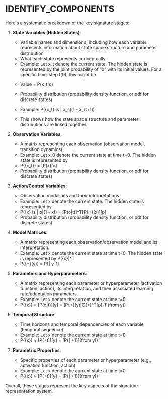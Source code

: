 # IDENTIFY_COMPONENTS

Here's a systematic breakdown of the key signature stages:

1. **State Variables (Hidden States)**:
   - Variable names and dimensions, including how each variable represents information about state space structure and parameter distribution
    - What each state represents conceptually

   * Example: Let x_t denote the current state. The hidden state is represented by the joint probability of "x" with its initial values. For a specific time-step t(0), this might be
    - Value = P(x_t|o)
   - Probability distribution (probability density function, or pdf for discrete states)

   - Example: P({x_t} is | x_s)(1 - x_(t+1))
   - This shows how the state space structure and parameter distributions are linked together.

2. **Observation Variables**:
   - A matrix representing each observation (observation model, transition dynamics).

    * Example: Let x_0 denote the current state at time t=0. The hidden state is represented by
    - P({x_t}) = [P(x)|o]
    - Probability distribution (probability density function, or pdf for discrete states)

3. **Action/Control Variables**:
   - Observation modalities and their interpretations.

    * Example: Let x denote the current state. The hidden state is represented by
    - P({x} is | o|(1 - x)) = [P(o|t)]^T[P{+}(x)][p]
    - Probability distribution (probability density function, or pdf for discrete states)

4. **Model Matrices**:
   - A matrix representing each observation/observation model and its interpretation.

    * Example: Let x denote the current state at time t=0. The hidden state is represented by P({x})^T
    - P({+}(y)) = P{| y-1}

5. **Parameters and Hyperparameters**:
   - A matrix representing each parameter or hyperparameter (activation function, action), its interpretation, and their associated learning rate/adaptation parameters.

    * Example: Let x denote the current state at time t=0
    - P({x}) = [P(o|t)][y] = [P{+}(y)|O[+)^T[p]-1](from y))

6. **Temporal Structure**:
   - Time horizons and temporal dependencies of each variable (temporal sequence).

    * Example: Let x denote the current state at time t=0
    - P({x}) ≈ [P(+t)][y] = [P{| +1}](from y))

7. **Parametric Properties**:
   - Specific properties of each parameter or hyperparameter (e.g., activation function, action).

    * Example: Let x denote the current state at time t=0
    - P({x}) ≈ [P(+t)][y] = [P{| +1}](from y))

Overall, these stages represent the key aspects of the signature representation system.